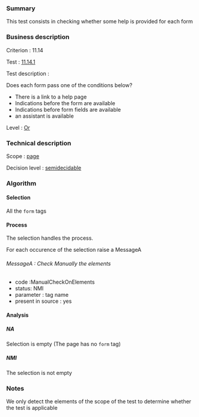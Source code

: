 ### Summary

This test consists in checking whether some help is provided for each
form

### Business description

Criterion : 11.14

Test : [11.14.1](http://www.accessiweb.org/index.php/accessiweb-22-english-version.html#test-11-14-1)

Test description :

Does each form pass one of the conditions below?

-   There is a link to a help page
-   Indications before the form are available
-   Indications before form fields are available
-   an assistant is available

Level : [Or](/en/category/rules-design/accessiweb-11/level/or)

### Technical description

Scope : [page](/en/category/rules-design/accessiweb-11/scope/page)

Decision level :
[semidecidable](/en/category/rules-design/accessiweb-11/decision-level/semidecidable)

### Algorithm

#### Selection

All the `form` tags

#### Process

The selection handles the process.

For each occurence of the selection raise a MessageA

###### MessageA : Check Manually the elements

-   code :ManualCheckOnElements
-   status: NMI
-   parameter : tag name
-   present in source : yes

#### Analysis

##### NA

Selection is empty (The page has no `form` tag)

##### NMI

The selection is not empty

### Notes

We only detect the elements of the scope of the test to determine
whether the test is applicable

